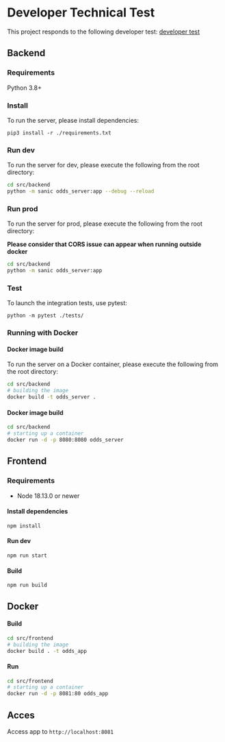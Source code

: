 # Developer Technical Test

This project responds to the following developer test: [developer test](https://github.com/lioncowlionant/developer-test)

## Backend

### Requirements

Python 3.8+

### Install

To run the server, please install dependencies:

`pip3 install -r ./requirements.txt`

### Run dev

To run the server for dev, please execute the following from the root directory:

```bash
cd src/backend
python -m sanic odds_server:app --debug --reload
```

### Run prod

To run the server for prod, please execute the following from the root directory:

**Please consider that CORS issue can appear when running outside docker**

```bash
cd src/backend
python -m sanic odds_server:app
```
### Test

To launch the integration tests, use pytest:

`python -m pytest ./tests/`


### Running with Docker

#### Docker image build

To run the server on a Docker container, please execute the following from the root directory:

```bash
cd src/backend
# building the image
docker build -t odds_server .
```
#### Docker image build
```bash
cd src/backend
# starting up a container
docker run -d -p 8080:8080 odds_server
```

## Frontend

### Requirements

- Node 18.13.0 or newer

#### Install dependencies

`npm install`

#### Run dev

`npm run start`

#### Build

`npm run build`

## Docker

#### Build
```bash
cd src/frontend
# building the image
docker build . -t odds_app
```

#### Run
```bash
cd src/frontend
# starting up a container
docker run -d -p 8081:80 odds_app
```

## Acces

Access app to `http://localhost:8081`